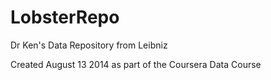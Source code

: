 LobsterRepo
===========

Dr Ken's Data Repository from Leibniz

Created August 13 2014 as part of the Coursera Data Course
